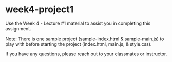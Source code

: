 # week4-project1

Use the Week 4 - Lecture #1 material to assist you in completing this assignment.

Note: There is one sample project (sample-index.html & sample-main.js) to play with before starting the project (index.html, main.js, & style.css).

If you have any questions, please reach out to your classmates or instructor.
